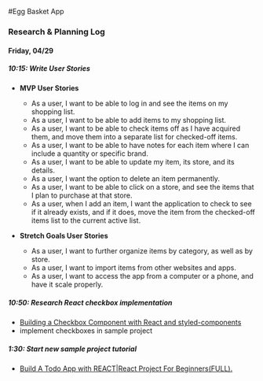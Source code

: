 #Egg Basket App
### Research & Planning Log
#### Friday, 04/29  
##### 10:15: Write User Stories
* **MVP User Stories**  
 	* As a user, I want to be able to log in and see the items on my shopping list.
 	* As a user, I want to be able to add items to my shopping list.
 	* As a user, I want to be able to check items off as I have acquired them, and move them into a separate list for checked-off items.
 	* As a user, I want to be able to have notes for each item where I can include a quantity or specific brand.
 	* As a user, I want to be able to update my item, its store, and its details.
 	* As a user, I want the option to delete an item permanently.
 	* As a user, I want to be able to click on a store, and see the items that I plan to purchase at that store.
 	* As a user, when I add an item, I want the application to check to see if it already exists, and if it does, move the item from the checked-off items list to the current active list.  

* **Stretch Goals User Stories**  
 	* As a user, I want to further organize items by category, as well as by store.
 	* As a user, I want to import items from other websites and apps.
 	* As a user, I want to access the app from a computer or a phone, and have it scale properly.  

##### 10:50: Research React checkbox implementation
* [Building a Checkbox Component with React and styled-components](href="https://medium.com/@colebemis/building-a-checkbox-component-with-react-and-styled-components-8d3aa1d826dd)
* implement checkboxes in sample project

##### 1:30: Start new sample project tutorial
* [Build A Todo App with REACT|React Project For Beginners(FULL).](https://www.youtube.com/watch?v=pCA4qpQDZD8)